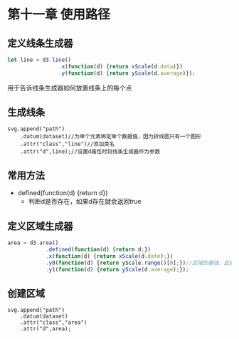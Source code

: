 # 第十一章 使用路径

## 定义线条生成器

```javascript
let line = d3.line()
				.x(function(d) {return xScale(d.data)})
				.y(function(d) {return yScale(d.average)});
```

用于告诉线条生成器如何放置线条上的每个点

## 生成线条

```
svg.append("path")
	.datum(dataset)//为单个元素绑定单个数据值，因为折线图只有一个图形
	.attr("class","line")//添加类名
	.attr("d",line);//设置d属性时将线条生成器作为参数
```

## 常用方法

- defined(function(d) {return d})
  - 判断d是否存在，如果d存在就会返回true

## 定义区域生成器

```javascript
area = d3.area()
			.defined(function(d) {return d;})
			.x(function(d) {return xScale(d.date);})
			.y0(function(d) {return yScale.range()[0];})//区域的基线，此处用yScale输出范围的起始边
			.y1(function(d) {return yScale(d.average);});
```

## 创建区域

```
svg.append("path")
	.datum(dataset)
	.attr("class","area")
	.attr("d",area);
```


